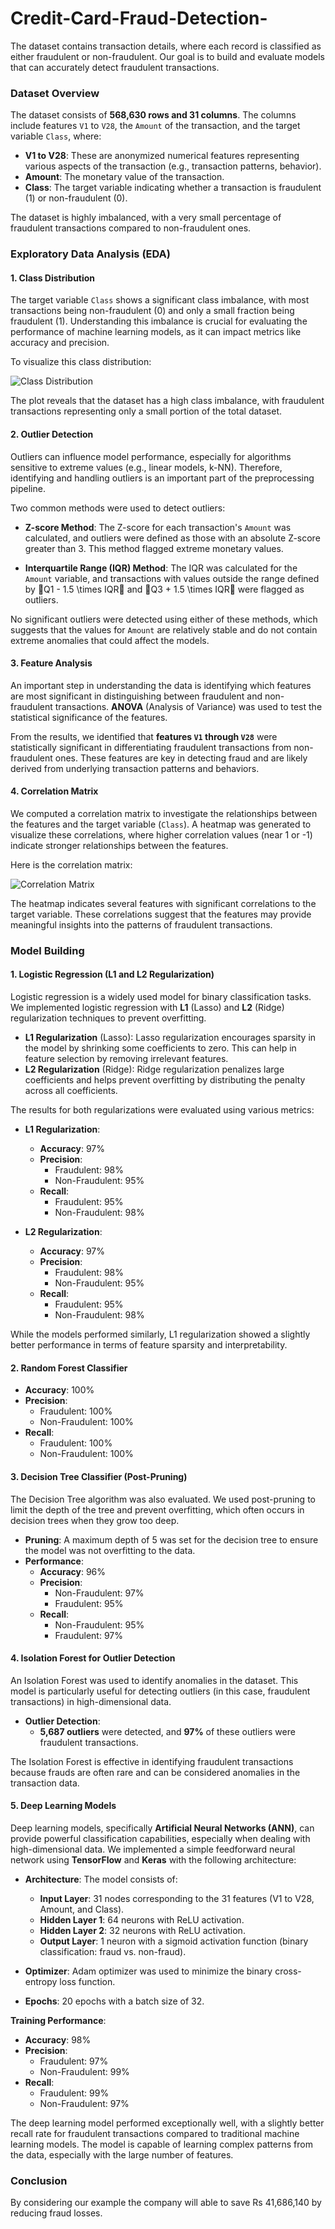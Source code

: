 # Credit-Card-Fraud-Detection-

The dataset contains transaction details, where each record is classified as either fraudulent or non-fraudulent. Our goal is to build and evaluate models that can accurately detect fraudulent transactions.

### Dataset Overview

The dataset consists of **568,630 rows and 31 columns**. The columns include features `V1` to `V28`, the `Amount` of the transaction, and the target variable `Class`, where:

- **V1 to V28**: These are anonymized numerical features representing various aspects of the transaction (e.g., transaction patterns, behavior).
- **Amount**: The monetary value of the transaction.
- **Class**: The target variable indicating whether a transaction is fraudulent (1) or non-fraudulent (0).

The dataset is highly imbalanced, with a very small percentage of fraudulent transactions compared to non-fraudulent ones.

### Exploratory Data Analysis (EDA)

#### 1. Class Distribution

The target variable `Class` shows a significant class imbalance, with most transactions being non-fraudulent (0) and only a small fraction being fraudulent (1). Understanding this imbalance is crucial for evaluating the performance of machine learning models, as it can impact metrics like accuracy and precision.

To visualize this class distribution:

![Class Distribution](class_distribution.png)

The plot reveals that the dataset has a high class imbalance, with fraudulent transactions representing only a small portion of the total dataset.

#### 2. Outlier Detection

Outliers can influence model performance, especially for algorithms sensitive to extreme values (e.g., linear models, k-NN). Therefore, identifying and handling outliers is an important part of the preprocessing pipeline.

Two common methods were used to detect outliers:

- **Z-score Method**: The Z-score for each transaction's `Amount` was calculated, and outliers were defined as those with an absolute Z-score greater than 3. This method flagged extreme monetary values.
  
- **Interquartile Range (IQR) Method**: The IQR was calculated for the `Amount` variable, and transactions with values outside the range defined by Q1 - 1.5 \times IQR and Q3 + 1.5 \times IQR were flagged as outliers.

No significant outliers were detected using either of these methods, which suggests that the values for `Amount` are relatively stable and do not contain extreme anomalies that could affect the models.

#### 3. Feature Analysis

An important step in understanding the data is identifying which features are most significant in distinguishing between fraudulent and non-fraudulent transactions. **ANOVA** (Analysis of Variance) was used to test the statistical significance of the features.

From the results, we identified that **features `V1` through `V28`** were statistically significant in differentiating fraudulent transactions from non-fraudulent ones. These features are key in detecting fraud and are likely derived from underlying transaction patterns and behaviors.

#### 4. Correlation Matrix

We computed a correlation matrix to investigate the relationships between the features and the target variable (`Class`). A heatmap was generated to visualize these correlations, where higher correlation values (near 1 or -1) indicate stronger relationships between the features.

Here is the correlation matrix:

![Correlation Matrix](correlation_matrix.png)

The heatmap indicates several features with significant correlations to the target variable. These correlations suggest that the features may provide meaningful insights into the patterns of fraudulent transactions.

### Model Building

#### 1. Logistic Regression (L1 and L2 Regularization)

Logistic regression is a widely used model for binary classification tasks. We implemented logistic regression with **L1** (Lasso) and **L2** (Ridge) regularization techniques to prevent overfitting.

- **L1 Regularization** (Lasso): Lasso regularization encourages sparsity in the model by shrinking some coefficients to zero. This can help in feature selection by removing irrelevant features.
- **L2 Regularization** (Ridge): Ridge regularization penalizes large coefficients and helps prevent overfitting by distributing the penalty across all coefficients.

The results for both regularizations were evaluated using various metrics:

- **L1 Regularization**:
  - **Accuracy**: 97%
  - **Precision**:
    - Fraudulent: 98%
    - Non-Fraudulent: 95%
  - **Recall**:
    - Fraudulent: 95%
    - Non-Fraudulent: 98%

- **L2 Regularization**:
  - **Accuracy**: 97%
  - **Precision**:
    - Fraudulent: 98%
    - Non-Fraudulent: 95%
  - **Recall**:
    - Fraudulent: 95%
    - Non-Fraudulent: 98%

While the models performed similarly, L1 regularization showed a slightly better performance in terms of feature sparsity and interpretability.

#### 2. Random Forest Classifier

 
- **Accuracy**: 100%
- **Precision**:
  - Fraudulent: 100%
  - Non-Fraudulent: 100%
- **Recall**:
  - Fraudulent: 100%
  - Non-Fraudulent: 100%


#### 3. Decision Tree Classifier (Post-Pruning)

The Decision Tree algorithm was also evaluated. We used post-pruning to limit the depth of the tree and prevent overfitting, which often occurs in decision trees when they grow too deep.

- **Pruning**: A maximum depth of 5 was set for the decision tree to ensure the model was not overfitting to the data.
- **Performance**:
  - **Accuracy**: 96%
  - **Precision**:
    - Non-Fraudulent: 97%
    - Fraudulent: 95%
  - **Recall**:
    - Non-Fraudulent: 95%
    - Fraudulent: 97%



#### 4. Isolation Forest for Outlier Detection

An Isolation Forest was used to identify anomalies in the dataset. This model is particularly useful for detecting outliers (in this case, fraudulent transactions) in high-dimensional data.

- **Outlier Detection**:
  - **5,687 outliers** were detected, and **97%** of these outliers were fraudulent transactions.
  
The Isolation Forest is effective in identifying fraudulent transactions because frauds are often rare and can be considered anomalies in the transaction data.

#### 5. Deep Learning Models

Deep learning models, specifically **Artificial Neural Networks (ANN)**, can provide powerful classification capabilities, especially when dealing with high-dimensional data. We implemented a simple feedforward neural network using **TensorFlow** and **Keras** with the following architecture:

- **Architecture**: The model consists of:
  - **Input Layer**: 31 nodes corresponding to the 31 features (V1 to V28, Amount, and Class).
  - **Hidden Layer 1**: 64 neurons with ReLU activation.
  - **Hidden Layer 2**: 32 neurons with ReLU activation.
  - **Output Layer**: 1 neuron with a sigmoid activation function (binary classification: fraud vs. non-fraud).
  
- **Optimizer**: Adam optimizer was used to minimize the binary cross-entropy loss function.
- **Epochs**: 20 epochs with a batch size of 32.

**Training Performance**:
- **Accuracy**: 98%
- **Precision**:
  - Fraudulent: 97%
  - Non-Fraudulent: 99%
- **Recall**:
  - Fraudulent: 99%
  - Non-Fraudulent: 97%

The deep learning model performed exceptionally well, with a slightly better recall rate for fraudulent transactions compared to traditional machine learning models. The model is capable of learning complex patterns from the data, especially with the large number of features.

### Conclusion

By considering our example the company will able to save Rs 41,686,140 by reducing fraud losses.

